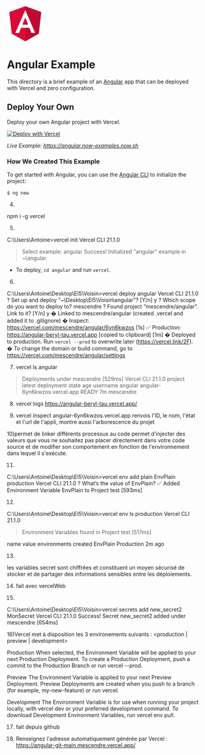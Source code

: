 ![Angular Logo](https://github.com/vercel/vercel/blob/master/packages/frameworks/logos/angular.svg)

# Angular Example

This directory is a brief example of an [Angular](https://angular.io/) app that can be deployed with Vercel and zero configuration.

## Deploy Your Own

Deploy your own Angular project with Vercel.

[![Deploy with Vercel](https://vercel.com/button)](https://vercel.com/import/project?template=https://github.com/vercel/vercel/tree/master/examples/angular)

_Live Example: https://angular.now-examples.now.sh_

### How We Created This Example

To get started with Angular, you can use the [Angular CLI](https://cli.angular.io/) to initialize the project:

```shell
$ ng new
```


4)
npm i -g vercel

5)
C:\Users\Antoine>vercel init
Vercel CLI 21.1.0
> Select example: angular
> Success! Initialized "angular" example in ~\angular.
- To deploy, `cd angular` and run `vercel`.

6)
C:\Users\Antoine\Desktop\EI5\Voisin>vercel deploy angular
Vercel CLI 21.1.0
? Set up and deploy “~\Desktop\EI5\Voisin\angular”? [Y/n] y
? Which scope do you want to deploy to? mescendre
? Found project “mescendre/angular”. Link to it? [Y/n] y
�  Linked to mescendre/angular (created .vercel and added it to .gitignore)
�  Inspect: https://vercel.com/mescendre/angular/6yn6kwzos [1s]
✅  Production: https://angular-beryl-tau.vercel.app [copied to clipboard] [1m]
�  Deployed to production. Run `vercel --prod` to overwrite later (https://vercel.link/2F).
�  To change the domain or build command, go to https://vercel.com/mescendre/angular/settings

7) vercel ls angular
> Deployments under mescendre [529ms]
Vercel CLI 21.1.0
  project    latest deployment               state    age    username
  angular    angular-6yn6kwzos.vercel.app    READY    7m     mescendre
  
8) vercel logs https://angular-beryl-tau.vercel.app/

9) vercel inspect angular-6yn6kwzos.vercel.app
renvois l'ID, le nom, l'état et l'url de l'appli, montre aussi l'arborescence du projet 

10)permet de linker différents processus au code
permet d'injecter des valeurs que vous ne souhaitez pas placer directement dans votre code source
et de modifier son comportement en fonction de l'environnement dans lequel il s'exécute.

11)
C:\Users\Antoine\Desktop\EI5\Voisin>vercel env add plain EnvPlain production
Vercel CLI 21.1.0
? What’s the value of EnvPlain?
✅  Added Environment Variable EnvPlain to Project test [593ms]

12)
C:\Users\Antoine\Desktop\EI5\Voisin>vercel env ls production
Vercel CLI 21.1.0
> Environment Variables found in Project test [517ms]

 name        value    environments        created
 EnvPlain             Production          2m ago
 
13)
les variables secret sont chiffrées et constituent un moyen sécurisé de stocker et de partager des informations sensibles entre les déploiements.

14) fait avec vercelWeb

15)
C:\Users\Antoine\Desktop\EI5\Voisin>vercel secrets add new_secret2 MonSecret
Vercel CLI 21.1.0
Success! Secret new_secret2 added under mescendre [654ms]

16)Vercel met à disposition les 3 environements suivants : <production | preview | development>

Production
When selected, the Environment Variable will be applied to your next Production Deployment.
To create a Production Deployment, push a commit to the Production Branch or run vercel --prod.

Preview
The Environment Variable is applied to your next Preview Deployment.
 Preview Deployments are created when you push to a branch (for example, my-new-feature) or run vercel.
 
Development
The Environment Variable is for use when running your project locally, with vercel dev or your preferred development command.
To download Development Environment Variables, run vercel env pull.

17) fait depuis github

18) Renseignez l'adresse automatiquement générée par Vercel : https://angular-git-main.mescendre.vercel.app/
